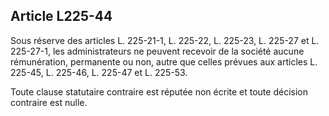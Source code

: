 Article L225-44
----
Sous réserve des articles L. 225-21-1, L. 225-22, L. 225-23, L. 225-27 et L.
225-27-1, les administrateurs ne peuvent recevoir de la société aucune
rémunération, permanente ou non, autre que celles prévues aux articles L.
225-45, L. 225-46, L. 225-47 et L. 225-53.

Toute clause statutaire contraire est réputée non écrite et toute décision
contraire est nulle.
